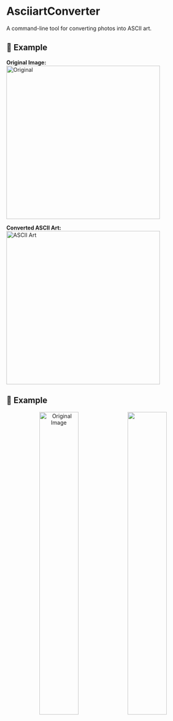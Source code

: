 # AsciiartConverter  

A command-line tool for converting photos into ASCII art.  

## 📸 Example  

**Original Image:**  
<img src="./ExemplaryPhoto.jpg" alt="Original" width="400px">  

**Converted ASCII Art:**  
<img src="./ConvertedExemplaryPhoto.jpg" alt="ASCII Art" width="400px">  

## 📸 Example  

<p align="center">
  <img src="./ExemplaryPhoto.jpg" alt="Original Image" width="45%">
  <img src="./ConvertedExemplaryPhoto.jpg" width="45%">
</p>

